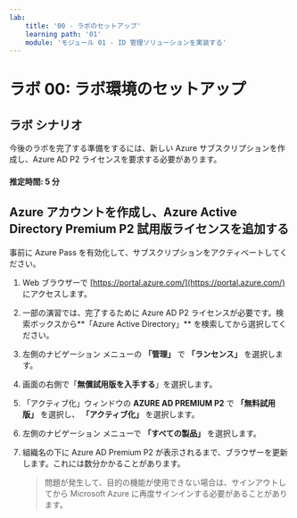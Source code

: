 ```yaml
---
lab:
    title: '00 - ラボのセットアップ'
    learning path: '01'
    module: 'モジュール 01 - ID 管理ソリューションを実装する'
---
```


# ラボ 00: ラボ環境のセットアップ

## ラボ シナリオ

今後のラボを完了する準備をするには、新しい Azure サブスクリプションを作成し、Azure AD P2 ライセンスを要求する必要があります。

#### 推定時間: 5 分

## Azure アカウントを作成し、Azure Active Directory Premium P2 試用版ライセンスを追加する

事前に Azure Pass を有効化して、サブスクリプションをアクティベートしてください。

1. Web ブラウザーで [https://portal.azure.com/](https://portal.azure.com/) にアクセスします。

1. 一部の演習では、完了するために Azure AD P2 ライセンスが必要です。検索ボックスから**「Azure Active Directory」** を検索してから選択してください。

1. 左側のナビゲーション メニューの **「管理」** で **「ランセンス」** を選択します。

1. 画面の右側で「**無償試用版を入手する**」を選択します。

1. 「アクティブ化」ウィンドウの **AZURE AD PREMIUM P2** で **「無料試用版」** を選択し、 **「アクティブ化」** を選択します。

1. 左側のナビゲーション メニューで **「すべての製品」** を選択します。

1. 組織名の下に Azure AD Premium P2 が表示されるまで、ブラウザーを更新します。これには数分かかることがあります。

   > 問題が発生して、目的の機能が使用できない場合は、サインアウトしてから Microsoft Azure に再度サインインする必要があることがあります。
